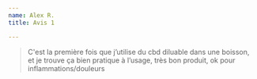 ```yaml
---
name: Alex R.
title: Avis 1

---
```

> C'est la première fois que j’utilise du cbd diluable dans une boisson, et je trouve ça bien pratique à l’usage, très bon produit, ok pour inflammations/douleurs
